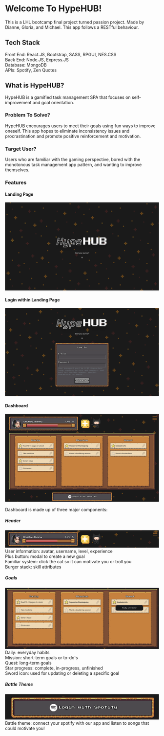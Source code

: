 # Welcome To HypeHUB!

This is a LHL bootcamp final project turned passion project. Made by Dianne, Gloria, and Michael. This app follows a RESTful behaviour.

## Tech Stack

Front End: React.JS, Bootstrap, SASS, RPGUI, NES.CSS\
Back End: Node.JS, Express.JS\
Database: MongoDB\
APIs: Spotify, Zen Quotes

## What is HypeHUB?

HypeHUB is a gamified task management SPA that focuses on self-improvement and goal orientation.

### Problem To Solve?

HypeHUB encourages users to meet their goals using fun ways to improve oneself. This app hopes to
eliminate inconsistency issues and procrastination and promote positive reinforcement and motivation.

### Target User?

Users who are familiar with the gaming perspective, bored with the monotonous task management app pattern, and wanting to improve themselves.

### Features

#### Landing Page
!["Landing Page"](https://github.com/diannegabriel/HypeHUB/blob/master/docs/00_landing_page.png)

#### Login within Landing Page
!["Login with Landing Page"](https://github.com/diannegabriel/HypeHUB/blob/master/docs/01_landing_login.png)

#### Dashboard
!["Dashboard"](https://github.com/diannegabriel/HypeHUB/blob/master/docs/02_user_page.png)

Dashboard is made up of three major components:

##### Header
!["Header"](https://github.com/diannegabriel/HypeHUB/blob/master/docs/03_header.png)
User information: avatar, username, level, experience\
Plus button: modal to create a new goal\
Familiar system: click the cat so it can motivate you or troll you\
Burger stack: skill attributes

##### Goals
!["Goals"](https://github.com/diannegabriel/HypeHUB/blob/master/docs/04_goals.png)
Daily: everyday habits\
Mission: short-term goals or to-do's\
Quest: long-term goals\
Star progress: complete, in-progress, unfinished\
Sword icon: used for updating or deleting a specific goal


##### Battle Theme
!["Battle Theme"](https://github.com/diannegabriel/HypeHUB/blob/master/docs/05_battle_theme.png)
Battle theme: connect your spotify with our app and listen to songs that could motivate you!

